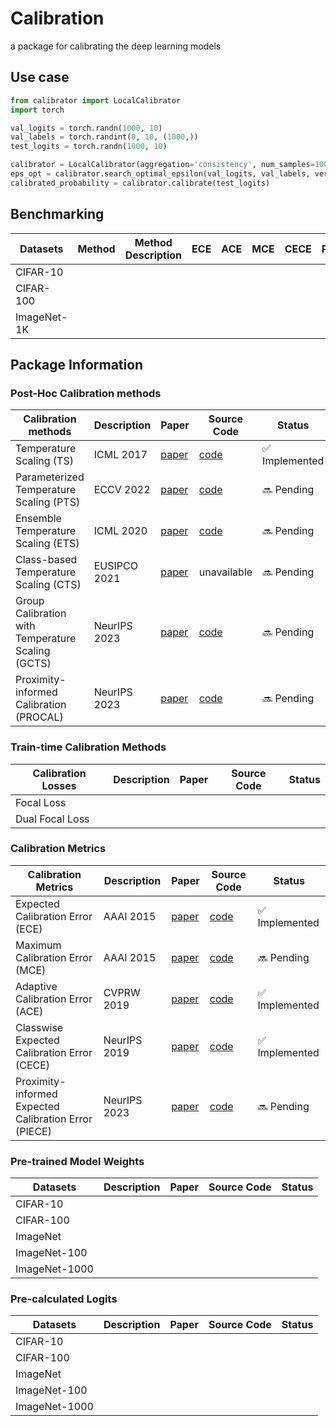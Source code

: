 # Calibration
a package for calibrating the deep learning models

## Use case
```python
from calibrator import LocalCalibrator
import torch

val_logits = torch.randn(1000, 10)
val_labels = torch.randint(0, 10, (1000,))
test_logits = torch.randn(1000, 10)

calibrator = LocalCalibrator(aggregation='consistency', num_samples=1000, noise_type='gaussian')
eps_opt = calibrator.search_optimal_epsilon(val_logits, val_labels, verbose=True)
calibrated_probability = calibrator.calibrate(test_logits)
```

## Benchmarking
| Datasets | Method | Method Description | ECE | ACE | MCE | CECE | PIECE |
| ------------------ | ----------- | ---------- | ---------- |  -------- | ---------- |  -------- | ---------- |
| CIFAR-10 |   |   |   |   |   |   |
| CIFAR-100 |   |   |   |   |   |   |
| ImageNet-1K |   |   |   |   |   |   |

## Package Information
### Post-Hoc Calibration methods
| Calibration methods | Description | Paper | Source Code | Status |
| ------------------ | ----------- | ---------- | ---------- | -------- |
| Temperature Scaling (TS) | ICML 2017 | [paper](https://arxiv.org/abs/1706.04599) | [code](https://github.com/gpleiss/temperature_scaling/blob/master/temperature_scaling.py) | ✅ Implemented |
| Parameterized Temperature Scaling (PTS) | ECCV 2022 | [paper](https://arxiv.org/abs/2102.12182) | [ code](https://github.com/tochris/pts-uncertainty) | 🔜 Pending |
| Ensemble Temperature Scaling (ETS) | ICML 2020 | [paper](https://proceedings.mlr.press/v119/zhang20k.html) | [code](https://github.com/yashchandra/ensemble-calibration) | 🔜 Pending |
| Class-based Temperature Scaling (CTS) | EUSIPCO 2021 | [paper](https://ieeexplore.ieee.org/document/9616219) | unavailable | 🔜 Pending |
| Group Calibration with Temperature Scaling (GCTS)| NeurIPS 2023 | [paper](https://arxiv.org/abs/2306.04985) | [code](https://github.com/ThyrixYang/group_calibration) | 🔜 Pending |
| Proximity-informed Calibration (PROCAL) | NeurIPS 2023 | [paper](https://arxiv.org/abs/2306.04590) | [code](https://github.com/MiaoXiong2320/ProximityBias-Calibration) | 🔜 Pending |


### Train-time Calibration Methods
| Calibration Losses | Description | Paper | Source Code | Status |
| ------------------ | ----------- | ---------- | ---------- | -------- |
| Focal Loss |   |   |   |   |
| Dual Focal Loss |   |   |   |   |



### Calibration Metrics
| Calibration Metrics | Description | Paper | Source Code | Status |
| ------------------ | ----------- | ---------- | ---------- | -------- |
| Expected Calibration Error (ECE) | AAAI 2015 | [paper](https://ojs.aaai.org/index.php/AAAI/article/view/9602) | [code](https://github.com/torrvision/focal_calibration/blob/main/Metrics/metrics.py) | ✅ Implemented |
| Maximum Calibration Error (MCE) | AAAI 2015 | [paper](https://ojs.aaai.org/index.php/AAAI/article/view/9602) | [code](https://github.com/torrvision/focal_calibration/blob/main/Metrics/metrics.py) | 🔜 Pending |
| Adaptive Calibration Error (ACE) | CVPRW 2019 | [paper](https://openaccess.thecvf.com/content_CVPRW_2019/papers/Uncertainty%20and%20Robustness%20in%20Deep%20Visual%20Learning/Nixon_Measuring_Calibration_in_Deep_Learning_CVPRW_2019_paper.pdf) | [code](https://github.com/torrvision/focal_calibration/blob/main/Metrics/metrics.py) | ✅ Implemented |
| Classwise Expected Calibration Error (CECE) | NeurIPS 2019 | [paper](https://arxiv.org/abs/1910.12656) | [code](https://github.com/torrvision/focal_calibration/blob/main/Metrics/metrics.py) | ✅ Implemented |
| Proximity-informed Expected Calibration Error (PIECE) | NeurIPS 2023 | [paper](https://arxiv.org/abs/2306.04590) | [code](https://github.com/MiaoXiong2320/ProximityBias-Calibration) | 🔜 Pending |

### Pre-trained Model Weights
| Datasets | Description | Paper | Source Code | Status |
| ------------------ | ----------- | ---------- | ---------- | -------- |
| CIFAR-10 |   |   |   |   |
| CIFAR-100 |   |   |   |   |
| ImageNet |   |   |   |   |
| ImageNet-100 |   |   |   |   |
| ImageNet-1000 |   |   |   |   |

### Pre-calculated Logits
| Datasets | Description | Paper | Source Code | Status |
| ------------------ | ----------- | ---------- | ---------- | -------- |
| CIFAR-10 |   |   |   |   |
| CIFAR-100 |   |   |   |   |
| ImageNet |   |   |   |   |
| ImageNet-100 |   |   |   |   |
| ImageNet-1000 |   |   |   |   |

